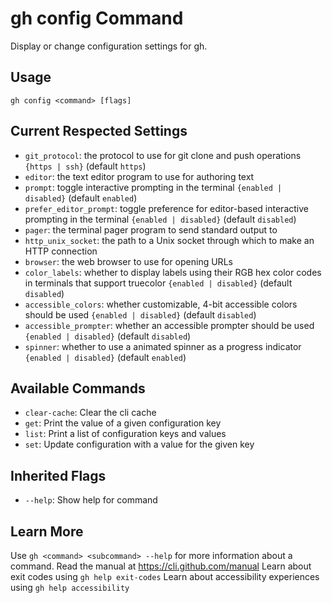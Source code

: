 # gh config Command

Display or change configuration settings for gh.

## Usage

```
gh config <command> [flags]
```

## Current Respected Settings

*   `git_protocol`: the protocol to use for git clone and push operations `{https | ssh}` (default `https`)
*   `editor`: the text editor program to use for authoring text
*   `prompt`: toggle interactive prompting in the terminal `{enabled | disabled}` (default `enabled`)
*   `prefer_editor_prompt`: toggle preference for editor-based interactive prompting in the terminal `{enabled | disabled}` (default `disabled`)
*   `pager`: the terminal pager program to send standard output to
*   `http_unix_socket`: the path to a Unix socket through which to make an HTTP connection
*   `browser`: the web browser to use for opening URLs
*   `color_labels`: whether to display labels using their RGB hex color codes in terminals that support truecolor `{enabled | disabled}` (default `disabled`)
*   `accessible_colors`: whether customizable, 4-bit accessible colors should be used `{enabled | disabled}` (default `disabled`)
*   `accessible_prompter`: whether an accessible prompter should be used `{enabled | disabled}` (default `disabled`)
*   `spinner`: whether to use a animated spinner as a progress indicator `{enabled | disabled}` (default `enabled`)

## Available Commands

*   `clear-cache`: Clear the cli cache
*   `get`: Print the value of a given configuration key
*   `list`: Print a list of configuration keys and values
*   `set`: Update configuration with a value for the given key

## Inherited Flags

*   `--help`: Show help for command

## Learn More

Use `gh <command> <subcommand> --help` for more information about a command.
Read the manual at https://cli.github.com/manual
Learn about exit codes using `gh help exit-codes`
Learn about accessibility experiences using `gh help accessibility`
